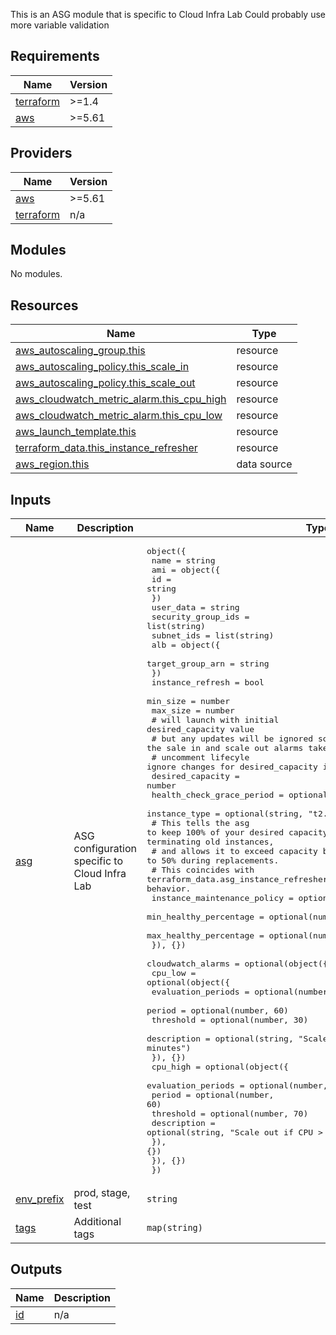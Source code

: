 
This is an ASG module that is specific to Cloud Infra Lab
Could probably use more variable validation

## Requirements

| Name | Version |
|------|---------|
| <a name="requirement_terraform"></a> [terraform](#requirement\_terraform) | >=1.4 |
| <a name="requirement_aws"></a> [aws](#requirement\_aws) | >=5.61 |

## Providers

| Name | Version |
|------|---------|
| <a name="provider_aws"></a> [aws](#provider\_aws) | >=5.61 |
| <a name="provider_terraform"></a> [terraform](#provider\_terraform) | n/a |

## Modules

No modules.

## Resources

| Name | Type |
|------|------|
| [aws_autoscaling_group.this](https://registry.terraform.io/providers/hashicorp/aws/latest/docs/resources/autoscaling_group) | resource |
| [aws_autoscaling_policy.this_scale_in](https://registry.terraform.io/providers/hashicorp/aws/latest/docs/resources/autoscaling_policy) | resource |
| [aws_autoscaling_policy.this_scale_out](https://registry.terraform.io/providers/hashicorp/aws/latest/docs/resources/autoscaling_policy) | resource |
| [aws_cloudwatch_metric_alarm.this_cpu_high](https://registry.terraform.io/providers/hashicorp/aws/latest/docs/resources/cloudwatch_metric_alarm) | resource |
| [aws_cloudwatch_metric_alarm.this_cpu_low](https://registry.terraform.io/providers/hashicorp/aws/latest/docs/resources/cloudwatch_metric_alarm) | resource |
| [aws_launch_template.this](https://registry.terraform.io/providers/hashicorp/aws/latest/docs/resources/launch_template) | resource |
| [terraform_data.this_instance_refresher](https://registry.terraform.io/providers/hashicorp/terraform/latest/docs/resources/data) | resource |
| [aws_region.this](https://registry.terraform.io/providers/hashicorp/aws/latest/docs/data-sources/region) | data source |

## Inputs

| Name | Description | Type | Default | Required |
|------|-------------|------|---------|:--------:|
| <a name="input_asg"></a> [asg](#input\_asg) | ASG configuration specific to Cloud Infra Lab | <pre>object({<br/>    name = string<br/>    ami = object({<br/>      id = string<br/>    })<br/>    user_data          = string<br/>    security_group_ids = list(string)<br/>    subnet_ids         = list(string)<br/>    alb = object({<br/>      target_group_arn = string<br/>    })<br/>    instance_refresh = bool<br/>    min_size         = number<br/>    max_size         = number<br/>    # will launch with initial desired_capacity value<br/>    # but any updates will be ignored so that the sale in and scale out alarms takeover<br/>    # uncomment lifecyle ignore changes for desired_capacity in the asg.<br/>    desired_capacity          = number<br/>    health_check_grace_period = optional(number, 300)<br/>    instance_type             = optional(string, "t2.micro")<br/>    # This tells the asg to keep 100% of your desired capacity healthy before it starts terminating old instances,<br/>    # and allows it to exceed capacity by up to 50% during replacements.<br/>    # This coincides with terraform_data.asg_instance_refresher to get 'launch before terminate' behavior.<br/>    instance_maintenance_policy = optional(object({<br/>      min_healthy_percentage = optional(number, 100)<br/>      max_healthy_percentage = optional(number, 150)<br/>    }), {})<br/>    cloudwatch_alarms = optional(object({<br/>      cpu_low = optional(object({<br/>        evaluation_periods = optional(number, 2)<br/>        period             = optional(number, 60)<br/>        threshold          = optional(number, 30)<br/>        description        = optional(string, "Scale in if CPU < 30% for 2 minutes")<br/>      }), {})<br/>      cpu_high = optional(object({<br/>        evaluation_periods = optional(number, 2)<br/>        period             = optional(number, 60)<br/>        threshold          = optional(number, 70)<br/>        description        = optional(string, "Scale out if CPU > 70% for 2 minutes")<br/>      }), {})<br/>    }), {})<br/>  })</pre> | n/a | yes |
| <a name="input_env_prefix"></a> [env\_prefix](#input\_env\_prefix) | prod, stage, test | `string` | n/a | yes |
| <a name="input_tags"></a> [tags](#input\_tags) | Additional tags | `map(string)` | `{}` | no |

## Outputs

| Name | Description |
|------|-------------|
| <a name="output_id"></a> [id](#output\_id) | n/a |
